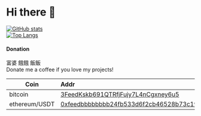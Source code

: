 # Hi there 👋

<!--
**KusakabeShi/KusakabeShi** is a ✨ _special_ ✨ repository because its `README.md` (this file) appears on your GitHub profile.

Here are some ideas to get you started:

- 🔭 I’m currently working on ...
- 🌱 I’m currently learning ...
- 👯 I’m looking to collaborate on ...
- 🤔 I’m looking for help with ...
- 💬 Ask me about ...
- 📫 How to reach me: ...
- 😄 Pronouns: ...
- ⚡ Fun fact: ...
-->


[![GitHub stats](https://github-readme-stats.vercel.app/api?username=KusakabeShi&count_private=true&show_icons=true)](#)  
[![Top Langs](https://github-readme-stats.vercel.app/api/top-langs/?username=KusakabeShi&layout=compact&hide=C,yacc,M4,Lex,Makefile,Perl,Roff)](#)

#### Donation

富婆 餓餓 飯飯  
Donate me a coffee if you love my projects!

Coin|Addr
--|:--
bitcoin| [3FeedKskb691QTRfjFujy7L4nCgxney6u5](https://btc.com/3FeedKskb691QTRfjFujy7L4nCgxney6u5)  
ethereum/USDT| [0xfeedbbbbbbbb24fb533d6f2cb46528b73c1f8c7b](https://etherscan.io/address/0xfeedbbbbbbbb24fb533d6f2cb46528b73c1f8c7b)
